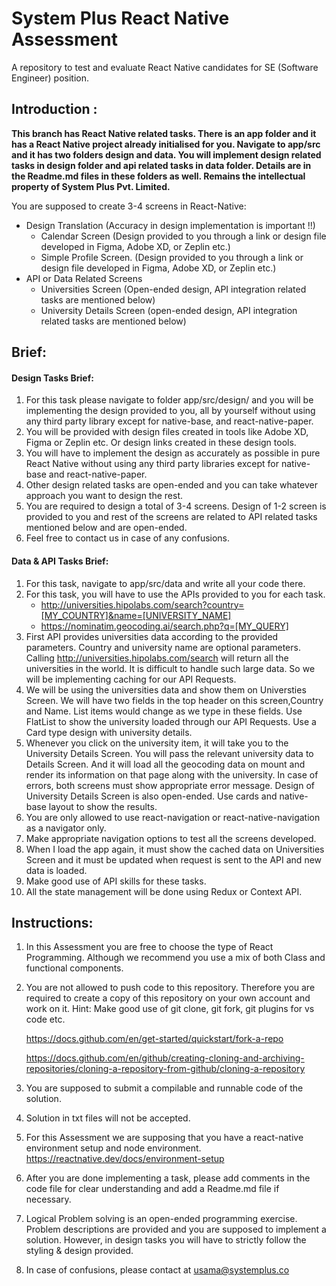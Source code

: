 
# System Plus React Native Assessment

A repository to test and evaluate React Native candidates for SE (Software Engineer) position.

## Introduction :

**This branch has React Native related tasks. There is an app folder and it has a React Native project already initialised for you. Navigate to app/src and it has two folders design and data. You will implement design related tasks in design folder and api related tasks in data folder. Details are in the Readme.md files in these folders as well.
Remains the intellectual property of System Plus Pvt. Limited.**

You are supposed to create 3-4 screens in React-Native:

- Design Translation (Accuracy in design implementation is important !!)
  - Calendar Screen
    (Design provided to you through a link or design file developed in Figma, Adobe XD, or Zeplin etc.)
  - Simple Profile Screen.
    (Design provided to you through a link or design file developed in Figma, Adobe XD, or Zeplin etc.)
- API or Data Related Screens
  - Universities Screen
    (Open-ended design, API integration related tasks are mentioned below)
  - University Details Screen
    (open-ended design, API integration related tasks are mentioned below)

## Brief:

#### Design Tasks Brief:

1. For this task please navigate to folder app/src/design/ and you will be implementing the design provided to you, all by yourself without using any third party library except for native-base, and react-native-paper.
2. You will be provided with design files created in tools like Adobe XD, Figma or Zeplin etc. Or design links created in these design tools.
3. You will have to implement the design as accurately as possible in pure React Native without using any third party libraries except for native-base and react-native-paper.
4. Other design related tasks are open-ended and you can take whatever approach you want to design the rest.
5. You are required to design a total of 3-4 screens. Design of 1-2 screen is provided to you and rest of the screens are related to API related tasks mentioned below and are open-ended.
6. Feel free to contact us in case of any confusions.

#### Data & API Tasks Brief:

1. For this task, navigate to app/src/data and write all your code there.
2. For this task, you will have to use the APIs provided to you for each task.
   - http://universities.hipolabs.com/search?country=[MY_COUNTRY]&name=[UNIVERSITY_NAME]
   - https://nominatim.geocoding.ai/search.php?q=[MY_QUERY]
3. First API provides universities data according to the provided parameters. Country and university name are optional parameters. Calling http://universities.hipolabs.com/search will return all the universities in the world. It is difficult to handle such large data. So we will be implementing caching for our API Requests.
4. We will be using the universities data and show them on Universties Screen. We will have two fields in the top header on this screen,Country and Name. List items would change as we type in these fields. Use FlatList to show the university loaded through our API Requests. Use a Card type design with university details.
5. Whenever you click on the university item, it will take you to the University Details Screen. You will pass the relevant university data to Details Screen. And it will load all the geocoding data on mount and render its information on that page along with the university. In case of errors, both screens must show appropriate error message. Design of University Details Screen is also open-ended. Use cards and native-base layout to show the results.
6. You are only allowed to use react-navigation or react-native-navigation as a navigator only.
7. Make appropriate navigation options to test all the screens developed.
8. When I load the app again, it must show the cached data on Universities Screen and it must be updated when request is sent to the API and new data is loaded.
9. Make good use of API skills for these tasks.
10. All the state management will be done using Redux or Context API.

## Instructions:

1. In this Assessment you are free to choose the type of React Programming. Although we recommend you use a mix of both Class and functional components.

2. You are not allowed to push code to this repository. Therefore you are
   required to create a copy of this repository on your own account and work on it.
   Hint: Make good use of git clone, git fork, git plugins for vs code etc.

   https://docs.github.com/en/get-started/quickstart/fork-a-repo

   https://docs.github.com/en/github/creating-cloning-and-archiving-repositories/cloning-a-repository-from-github/cloning-a-repository

3. You are supposed to submit a compilable and runnable code of the solution.

4. Solution in txt files will not be accepted.

5. For this Assessment we are supposing that you have a react-native environment setup and node environment.
   https://reactnative.dev/docs/environment-setup

6. After you are done implementing a task, please add comments in the code file
   for clear understanding and add a Readme.md file if necessary.


11. Logical Problem solving is an open-ended programming exercise. Problem descriptions are
    provided and you are supposed to implement a solution. However, in design tasks you will have to strictly follow the styling & design provided.

12. In case of confusions, please contact at usama@systemplus.co
